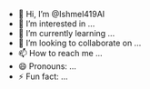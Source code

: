 - 👋 Hi, I’m @Ishmel419AI
- 👀 I’m interested in ...
- 🌱 I’m currently learning ...
- 💞️ I’m looking to collaborate on ...
- 📫 How to reach me ...
- 😄 Pronouns: ...
- ⚡ Fun fact: ...

<!---
Ishmel419AI/Ishmel419AI is a ✨ special ✨ repository because its `README.md` (this file) appears on your GitHub profile.
You can click the Preview link to take a look at your changes.
--->
